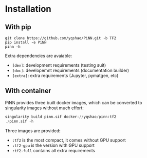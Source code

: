 # Installation

## With pip

```
git clone https://github.com/yqshao/PiNN.git -b TF2
pip install -e PiNN
pinn -h
```

Extra dependencies are avaiable:
- `[dev]`: development requirements (testing suit)
- `[doc]`: developemnt requirements (documentation builder)
- `[extra]`: extra requirements (Jupyter, pymatgen, etc) 

## With container

PiNN provides three built docker images, which can be converted to 
singularity images without much effort:

```python
singularity build pinn.sif docker://yqshao/pinn:tf2
./pinn.sif -h
```

Three images are provided:
- `:tf2` is the most compact, it comes without GPU support
- `:tf2-gpu` is the version with GPU support
- `:tf2-full` contains all extra requirements 

